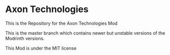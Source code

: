 # Axon Technologies
This is the Repository for the Axon Technologies Mod

This is the master branch which contains newer but unstable versions of the Modrinth versions.

This Mod is under the MIT license
